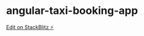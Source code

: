 # angular-taxi-booking-app

[Edit on StackBlitz ⚡️](https://stackblitz.com/edit/angular-taxi-booking-app)